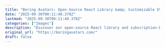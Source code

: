 ```yaml
---
title: "Boring Avatars: Open-Source React Library &amp; Customizable SVG Avatar Service"
date: "2025-09-30T00:11:40.378Z"
lastmod: "2025-09-30T00:11:40.378Z"
categories: ["Images"]
description: "Discover our open-source React library and subscription-based service for generating unique SVG user profile avatars for your website."
original_url: "https://boringavatars.com/"
draft: false
---
```

